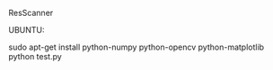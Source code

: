 ResScanner

UBUNTU:

sudo apt-get install python-numpy python-opencv python-matplotlib
python test.py
